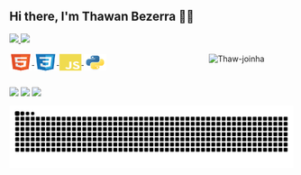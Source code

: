 ## Hi there, I'm Thawan Bezerra 🌵🌴
<div>
  <a href="https://github.com/thawbezerra">
  <img height="150em" src="https://github-readme-stats.vercel.app/api?username=thawbezerra&show_icons=true&theme=merko&include_all_commits=true&count_private=true"/>
  <img height="150em" src="https://github-readme-stats.vercel.app/api/top-langs/?username=thawbezerra&layout=compact&langs_count=7&theme=merko"/>
</div>
<div style="display: inline_block"><br>
  <img align="center" alt="Thaw-HTML" height="30" width="40" src="https://raw.githubusercontent.com/devicons/devicon/master/icons/html5/html5-original.svg">
  <img align="center" alt="Thaw-CSS" height="30" width="40" src="https://raw.githubusercontent.com/devicons/devicon/master/icons/css3/css3-original.svg">
  <img align="center" alt="Thaw-Js" height="30" width="40" src="https://raw.githubusercontent.com/devicons/devicon/master/icons/javascript/javascript-plain.svg">
  <img align="center" alt="Thaw-Python" height="30" width="40" src="https://raw.githubusercontent.com/devicons/devicon/master/icons/python/python-original.svg">
  <img width="150" align="right" alt="Thaw-joinha" src="https://c.tenor.com/E4RpH1xX4bgAAAAC/cool-computer.gif">
</div>
  
  ##
 
<div> 
  <a href="https://www.linkedin.com/in/thawan-bezerra-a56905144/"><img src="https://img.shields.io/badge/-LinkedIn-%230077B5?style=for-the-badge&logo=linkedin&logoColor=white" target="blank"></a>
  <a href="https://instagram.com/thaw_bezerra"><img src="https://img.shields.io/badge/-Instagram-%23E4405F?style=for-the-badge&logo=instagram&logoColor=white" target="blank"></a>
  <a href="thawanmoises7@gmail.com"><img src="https://img.shields.io/badge/-Gmail-%23333?style=for-the-badge&logo=gmail&logoColor=white"></a> 
 
  ![Snake animation](https://github.com/thawbezerra/thawbezerra/blob/output/github-contribution-grid-snake.svg)
 
</div>
